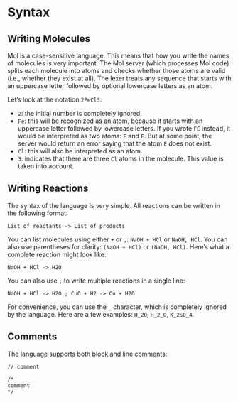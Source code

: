 # Syntax

## Writing Molecules

Mol is a case-sensitive language. This means that how you write the names of molecules is very important. The Mol server (which processes Mol code) splits each molecule into atoms and checks whether those atoms are valid (i.e., whether they exist at all). The lexer treats any sequence that starts with an uppercase letter followed by optional lowercase letters as an atom.

Let’s look at the notation `2FeCl3`:

- `2`: the initial number is completely ignored.
- `Fe`: this will be recognized as an atom, because it starts with an uppercase letter followed by lowercase letters. If you wrote `FE` instead, it would be interpreted as two atoms: `F` and `E`. But at some point, the server would return an error saying that the atom `E` does not exist.
- `Cl`: this will also be interpreted as an atom.
- `3`: indicates that there are three `Cl` atoms in the molecule. This value is taken into account.

## Writing Reactions

The syntax of the language is very simple. All reactions can be written in the following format:

```
List of reactants -> List of products
```

You can list molecules using either `+` or `,`: `NaOH + HCl` or `NaOH, HCl`. You can also use parentheses for clarity: `(NaOH + HCl)` or `(NaOH, HCl)`. Here’s what a complete reaction might look like:

```mol
NaOH + HCl -> H2O
```

You can also use `;` to write multiple reactions in a single line:

```mol
NaOH + HCl -> H2O ; CuO + H2 -> Cu + H2O
```

For convenience, you can use the `_` character, which is completely ignored by the language. Here are a few examples: `H_2O`, `H_2_O`, `K_2SO_4`.

## Comments

The language supports both block and line comments:

```mol
// comment

/*
comment
*/
```
